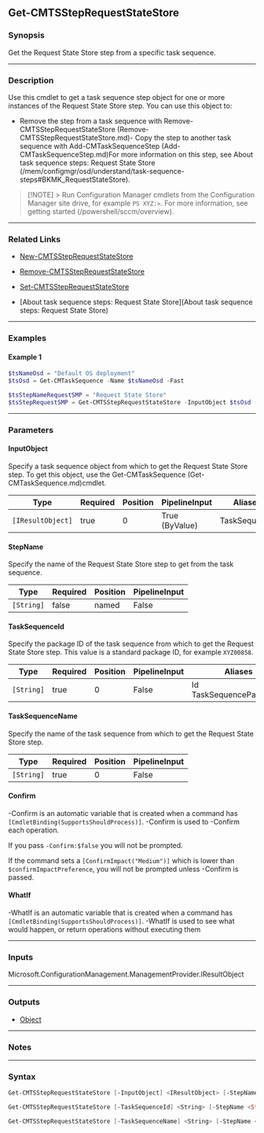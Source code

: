 Get-CMTSStepRequestStateStore
-----------------------------




### Synopsis
Get the Request State Store step from a specific task sequence.



---


### Description

Use this cmdlet to get a task sequence step object for one or more instances of the Request State Store step. You can use this object to:



- Remove the step from a task sequence with Remove-CMTSStepRequestStateStore (Remove-CMTSStepRequestStateStore.md)- Copy the step to another task sequence with Add-CMTaskSequenceStep (Add-CMTaskSequenceStep.md)For more information on this step, see About task sequence steps: Request State Store (/mem/configmgr/osd/understand/task-sequence-steps#BKMK_RequestStateStore).



> [!NOTE] > Run Configuration Manager cmdlets from the Configuration Manager site drive, for example `PS XYZ:>`. For more information, see getting started (/powershell/sccm/overview).



---


### Related Links
* [New-CMTSStepRequestStateStore](New-CMTSStepRequestStateStore)



* [Remove-CMTSStepRequestStateStore](Remove-CMTSStepRequestStateStore)



* [Set-CMTSStepRequestStateStore](Set-CMTSStepRequestStateStore)



* [About task sequence steps: Request State Store](About task sequence steps: Request State Store)





---


### Examples
#### Example 1
```PowerShell
$tsNameOsd = "Default OS deployment"
$tsOsd = Get-CMTaskSequence -Name $tsNameOsd -Fast

$tsStepNameRequestSMP = "Request State Store"
$tsStepRequestSMP = Get-CMTSStepRequestStateStore -InputObject $tsOsd -StepName $tsStepNameRequestSMP
```



---


### Parameters
#### **InputObject**

Specify a task sequence object from which to get the Request State Store step. To get this object, use the Get-CMTaskSequence (Get-CMTaskSequence.md)cmdlet.






|Type             |Required|Position|PipelineInput |Aliases     |
|-----------------|--------|--------|--------------|------------|
|`[IResultObject]`|true    |0       |True (ByValue)|TaskSequence|



#### **StepName**

Specify the name of the Request State Store step to get from the task sequence.






|Type      |Required|Position|PipelineInput|
|----------|--------|--------|-------------|
|`[String]`|false   |named   |False        |



#### **TaskSequenceId**

Specify the package ID of the task sequence from which to get the Request State Store step. This value is a standard package ID, for example `XYZ00858`.






|Type      |Required|Position|PipelineInput|Aliases                     |
|----------|--------|--------|-------------|----------------------------|
|`[String]`|true    |0       |False        |Id<br/>TaskSequencePackageId|



#### **TaskSequenceName**

Specify the name of the task sequence from which to get the Request State Store step.






|Type      |Required|Position|PipelineInput|
|----------|--------|--------|-------------|
|`[String]`|true    |0       |False        |



#### **Confirm**
-Confirm is an automatic variable that is created when a command has ```[CmdletBinding(SupportsShouldProcess)]```.
-Confirm is used to -Confirm each operation.

If you pass ```-Confirm:$false``` you will not be prompted.


If the command sets a ```[ConfirmImpact("Medium")]``` which is lower than ```$confirmImpactPreference```, you will not be prompted unless -Confirm is passed.

#### **WhatIf**
-WhatIf is an automatic variable that is created when a command has ```[CmdletBinding(SupportsShouldProcess)]```.
-WhatIf is used to see what would happen, or return operations without executing them


---


### Inputs
Microsoft.ConfigurationManagement.ManagementProvider.IResultObject





---


### Outputs
* [Object](https://learn.microsoft.com/en-us/dotnet/api/System.Object)






---


### Notes




---


### Syntax
```PowerShell
Get-CMTSStepRequestStateStore [-InputObject] <IResultObject> [-StepName <String>] [-Confirm] [-WhatIf] [<CommonParameters>]
```
```PowerShell
Get-CMTSStepRequestStateStore [-TaskSequenceId] <String> [-StepName <String>] [-Confirm] [-WhatIf] [<CommonParameters>]
```
```PowerShell
Get-CMTSStepRequestStateStore [-TaskSequenceName] <String> [-StepName <String>] [-Confirm] [-WhatIf] [<CommonParameters>]
```
